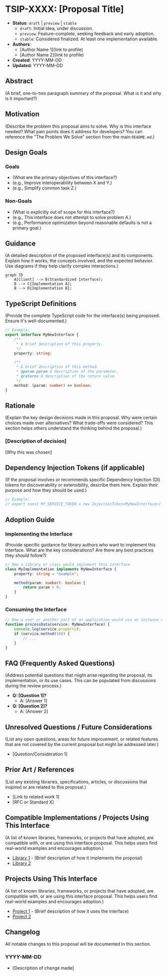 # TSIP-XXXX: [Proposal Title]

- **Status**: `draft` | `preview` | `stable`
    - `draft`: Initial idea, under discussion.
    - `preview`: Feature-complete, seeking feedback and early adoption.
    - `stable`: Considered finalized. At least one implementation available.
- **Authors**:
    - [Author Name 1](link to profile)
    - [Author Name 2](link to profile)
- **Created**: YYYY-MM-DD
- **Updated**: YYYY-MM-DD

## Abstract

(A brief, one-to-two paragraph summary of the proposal. What is it and why is it important?)

## Motivation

(Describe the problem this proposal aims to solve. Why is this interface needed? What pain points does it address for developers? You can reference the "The Problem We Solve" section from the main `README.md`.)

## Design Goals

### Goals

- (What are the primary objectives of this interface?)
- (e.g., Improve interoperability between X and Y.)
- (e.g., Simplify common task Z.)

### Non-Goals

- (What is explicitly out of scope for this interface?)
- (e.g., This interface does not attempt to solve problem A.)
- (e.g., Performance optimization beyond reasonable defaults is not a primary goal.)

## Guidance

(A detailed description of the proposed interface(s) and its components. Explain how it works, the concepts involved, and the expected behavior. Use diagrams if they help clarify complex interactions.)

```mermaid
graph TD
    A[Client] --> B(Standardized Interface);
    B --> C{Implementation A};
    B --> D{Implementation B};
```

## TypeScript Definitions

(Provide the complete TypeScript code for the interface(s) being proposed. Ensure it's well-documented.)

```typescript
// Example:
export interface MyNewInterface {
    /**
     * A brief description of this property.
     */
    property: string;

    /**
     * A brief description of this method.
     * @param param A description of the parameter.
     * @returns A description of the return value.
     */
    method: (param: number) => boolean;
}
```

## Rationale

(Explain the key design decisions made in this proposal. Why were certain choices made over alternatives? What trade-offs were considered? This section helps others understand the thinking behind the proposal.)

### [Description of decision]

[Why this was chosen]

## Dependency Injection Tokens (if applicable)

(If the proposal involves or recommends specific Dependency Injection (DI) tokens for discoverability or extensibility, describe them here. Explain their purpose and how they should be used.)

```typescript
// Example:
// export const MY_SERVICE_TOKEN = new InjectionToken<MyNewInterface>('MyServiceToken');
```

## Adoption Guide

### Implementing the Interface

(Provide specific guidance for library authors who want to implement this interface. What are the key considerations? Are there any best practices they should follow?)

```typescript
// How a library or class would implement this interface
class MyImplementation implements MyNewInterface {
    property: string = "example";

    method(param: number): boolean {
        return param > 0;
    }
}
```

### Consuming the Interface

```typescript
// How a user or another part of an application would use an instance of this interface
function processData(service: MyNewInterface) {
    console.log(service.property);
    if (service.method(10)) {
        // ...
    }
}
```

## FAQ (Frequently Asked Questions)

(Address potential questions that might arise regarding the proposal, its implementation, or its use cases. This can be populated from discussions during the review process.)

- **Q: [Question 1]?**
    - A: [Answer 1]
- **Q: [Question 2]?**
    - A: [Answer 2]

## Unresolved Questions / Future Considerations

(List any open questions, areas for future improvement, or related features that are not covered by the current proposal but might be addressed later.)

- [Question/Consideration 1]

## Prior Art / References

(List any existing libraries, specifications, articles, or discussions that inspired or are related to this proposal.)

- [Link to related work 1]
- [RFC or Standard X]

## Compatible Implementations / Projects Using This Interface

(A list of known libraries, frameworks, or projects that have adopted, are compatible with, or are using this interface proposal. This helps users find real-world examples and encourages adoption.)

- [Library 1](link) - (Brief description of how it implements the proposal)
- [Library 2](link)

## Projects Using This Interface

(A list of known libraries, frameworks, or projects that have adopted, are compatible with, or are using this interface proposal. This helps users find real-world examples and encourages adoption.)

- [Project 1](link) - (Brief description of how it uses the interface)
- [Project 2](link)

## Changelog

All notable changes to this proposal will be documented in this section.

### YYYY-MM-DD

- [Description of change made]
